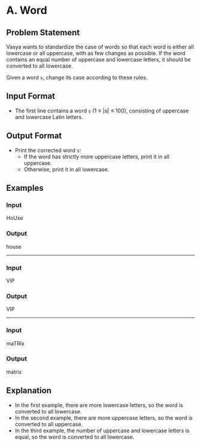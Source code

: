 # A. Word

## Problem Statement

Vasya wants to standardize the case of words so that each word is either all lowercase or all uppercase, with as few changes as possible. If the word contains an equal number of uppercase and lowercase letters, it should be converted to all lowercase.

Given a word `s`, change its case according to these rules.

## Input Format

- The first line contains a word `s` (1 ≤ |s| ≤ 100), consisting of uppercase and lowercase Latin letters.

## Output Format

- Print the corrected word `s`:
  - If the word has strictly more uppercase letters, print it in all uppercase.
  - Otherwise, print it in all lowercase.

## Examples

### Input
HoUse

### Output
house

---

### Input
ViP

### Output
VIP

---

### Input
maTRIx

### Output
matrix

## Explanation

- In the first example, there are more lowercase letters, so the word is converted to all lowercase.
- In the second example, there are more uppercase letters, so the word is converted to all uppercase.
- In the third example, the number of uppercase and lowercase letters is equal, so the word is converted to all lowercase.
